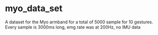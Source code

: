 # myo_data_set
A dataset for the Myo armband for a total of 5000 sample for 10 gestures. Every sample is 3000ms long, emg rate was at 200Hz, no IMU data
